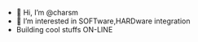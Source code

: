 - 👋 Hi, I’m @charsm
- 👀 I’m interested in SOFTware,HARDware integration
- Building cool stuffs ON-LINE

<!---
charsmello23/charsmello23 is a ✨ special ✨ repository because its `README.md` (this file) appears on your GitHub profile.
You can click the Preview link to take a look at your changes.
--->
